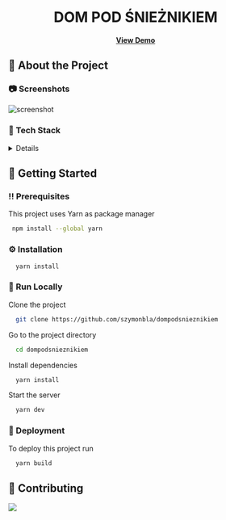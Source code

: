 <!--
Hey, thanks for using the awesome-readme-template template.
If you have any enhancements, then fork this project and create a pull request
or just open an issue with the label "enhancement".

Don't forget to give this project a star for additional support ;)
Maybe you can mention me or this repo in the acknowledgements too
-->
<div align="center">
<h1>DOM POD ŚNIEŻNIKIEM</h1>
<h4>
    <a href="https://dompodsnieznikiem.pl/">View Demo</a>
</div>

## :star2: About the Project

<!-- Screenshots -->

### :camera: Screenshots

<div> 
  <img src="https://res.cloudinary.com/diwbhjogl/image/upload/v1663259910/Pod%C5%9Anie%C5%BCnikiem/ScreenPodSnieznikiem_wpu8xy.png" alt="screenshot" />
</div>

<!-- TechStack -->

### :space_invader: Tech Stack

<details>
  <ul>
    <li><a href="https://www.typescriptlang.org/">Typescript</a></li>
    <li><a href="https://nextjs.org/">Next.js</a></li>
    <li><a href="https://reactjs.org/">React.js</a></li>
    <li><a href="https://mui.com/">MUI</a></li>
  </ul>
</details>

## :toolbox: Getting Started

<!-- Prerequisites -->

### :bangbang: Prerequisites

This project uses Yarn as package manager

```bash
 npm install --global yarn
```

<!-- Installation -->

### :gear: Installation

```bash
  yarn install
```

<!-- Run Locally -->

### :running: Run Locally

Clone the project

```bash
  git clone https://github.com/szymonbla/dompodsnieznikiem
```

Go to the project directory

```bash
  cd dompodsnieznikiem
```

Install dependencies

```bash
  yarn install
```

Start the server

```bash
  yarn dev
```

<!-- Deployment -->

### :triangular_flag_on_post: Deployment

To deploy this project run

```bash
  yarn build
```

## :wave: Contributing

<a href="https://github.com/szymonbla/dompodsnieznikiem/graphs/contributors">
  <img src="https://contrib.rocks/image?repo=szymonbla/dompodsnieznikiem" />
</a>

